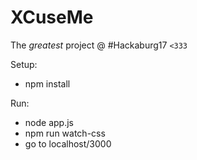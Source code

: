 # XCuseMe

The _greatest_ project @ #Hackaburg17 `<333`

Setup:
* npm install

Run:
* node app.js
* npm run watch-css
* go to localhost/3000
